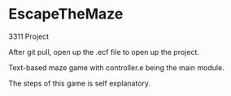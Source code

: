 # EscapeTheMaze
3311 Project

After git pull, open up the .ecf file to open up the project.

Text-based maze game with controller.e being the main module.

The steps of this game is self explanatory.
